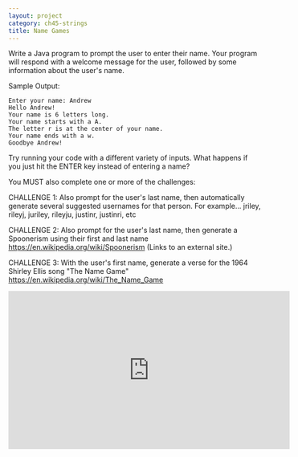 ```yaml
---
layout: project
category: ch45-strings
title: Name Games
---
```



Write a Java program to prompt the user to enter their name. Your program will respond with a welcome message for the user, followed by some information about the user's name.

Sample Output:
```
Enter your name: Andrew
Hello Andrew!
Your name is 6 letters long.
Your name starts with a A.
The letter r is at the center of your name.
Your name ends with a w.
Goodbye Andrew!
```
Try running your code with a different variety of inputs. What happens if you just hit the ENTER key instead of entering a name?

You MUST also complete one or more of the challenges:

CHALLENGE 1: Also prompt for the user's last name, then automatically generate several suggested usernames for that person. For example... jriley, rileyj, juriley, rileyju, justinr, justinri, etc

CHALLENGE 2: Also prompt for the user's last name, then generate a Spoonerism using their first and last name https://en.wikipedia.org/wiki/Spoonerism (Links to an external site.)

CHALLENGE 3: With the user's first name, generate a verse for the 1964 Shirley Ellis song "The Name Game" https://en.wikipedia.org/wiki/The_Name_Game

<iframe width="560" height="315" src="https://www.youtube.com/embed/-7NEYSKRJzA" frameborder="0" allow="accelerometer; autoplay; encrypted-media; gyroscope; picture-in-picture" allowfullscreen></iframe>
